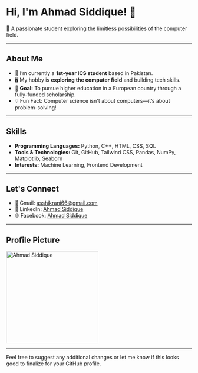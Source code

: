 # Hi, I'm Ahmad Siddique! 👋  
🚀 A passionate student exploring the limitless possibilities of the computer field.

---

## About Me
- 🌱 I’m currently a **1st-year ICS student** based in Pakistan.
- 🖥️ My hobby is **exploring the computer field** and building tech skills.
- 🎯 **Goal:** To pursue higher education in a European country through a fully-funded scholarship.
- 💡 Fun Fact: Computer science isn't about computers—it’s about problem-solving!

---

## Skills
- **Programming Languages:** Python, C++, HTML, CSS, SQL
- **Tools & Technologies:** Git, GitHub, Tailwind CSS, Pandas, NumPy, Matplotlib, Seaborn
- **Interests:** Machine Learning, Frontend Development

---

## Let's Connect
- 📧 Gmail: [asshikrani66@gmail.com](mailto:asshikrani66@gmail.com)  
- 💼 LinkedIn: [Ahmad Siddique](https://www.linkedin.com/in/ahmad-siddique-2bb73430a)  
- 🌐 Facebook: [Ahmad Siddique](https://web.facebook.com/profile.php?id=100073138375756)

---

## Profile Picture  
<img src="https://scontent-sin2-1.xx.fbcdn.net/v/t39.30808-6/330533386_773255177129433_5488309674297522505_n.jpg?_nc_cat=100&ccb=1-7&_nc_sid=127cfc&_nc_ohc=uK1AMLGdL_sQ7kNvgF-B_8g&_nc_zt=23&_nc_ht=scontent-sin2-1.xx&_nc_gid=AEGaujhV9tDUEyJa5n6vGAG&oh=00_AYCt6udx7oox0S84nQkLVm6mYXi7zKAlnpN9nvTOCuLgXQ&oe=679BE33A" alt="Ahmad Siddique" width="250px" height="auto">

---

Feel free to suggest any additional changes or let me know if this looks good to finalize for your GitHub profile.
